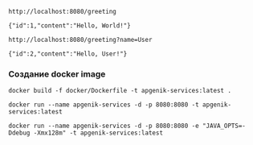 
`http://localhost:8080/greeting`

`{"id":1,"content":"Hello, World!"}`

`http://localhost:8080/greeting?name=User`

`{"id":2,"content":"Hello, User!"}`


### Создание docker image

`docker build -f docker/Dockerfile -t apgenik-services:latest .`

`docker run --name apgenik-services -d -p 8080:8080 -t apgenik-services:latest`

`docker run --name apgenik-services -d -p 8080:8080 -e "JAVA_OPTS=-Ddebug -Xmx128m" -t apgenik-services:latest`
